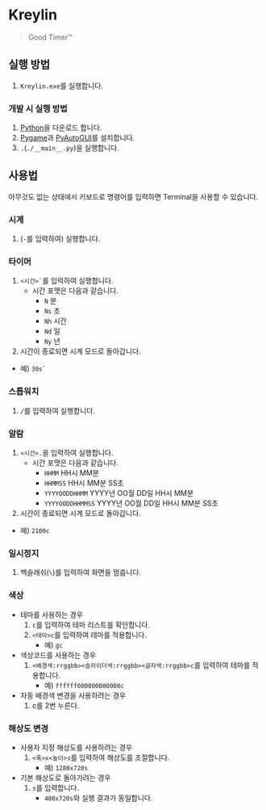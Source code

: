 # Kreylin
> Good Timer™

## 실행 방법

1. `Kreylin.exe`를 실행합니다.

### 개발 시 실행 방법

1. [Python](https://python.org)을 다운로드 합니다.
1. [Pygame](https://pypi.org/project/pygame/)과 [PyAutoGUI](https://pypi.org/project/PyAutoGUI/)를 설치합니다.
1. `.`(`./__main__.py`)을 실행합니다.

## 사용법

아무것도 없는 상태에서 키보드로 명령어를 입력하면 Terminal을 사용할 수 있습니다.

### 시계
1. (`-`를 입력하여) 실행합니다.

### 타이머
1. <code><시간>`</code>를 입력하여 실행합니다.
   * 시간 포맷은 다음과 같습니다.
     * `N` 분
     * `Ns` 초
     * `Nh` 시간
     * `Nd` 일
     * `Ny` 년
1. 시간이 종료되면 시계 모드로 돌아갑니다.

* 예) <code>30s`</code>

### 스톱워치
1. `/`를 입력하여 실행합니다.

### 알람
1. `<시간>.`을 입력하여 실행합니다.
   * 시간 포맷은 다음과 같습니다.
     * `HHMM` HH시 MM분
     * `HHMMSS` HH시 MM분 SS초
     * `YYYYOODDHHMM` YYYY년 OO월 DD일 HH시 MM분
     * `YYYYOODDHHMMSS` YYYY년 OO월 DD일 HH시 MM분 SS초
1. 시간이 종료되면 시계 모드로 돌아갑니다.

* 예) `2100c`

### 일시정지

1. 백슬래쉬(<code>\\</code>)를 입력하여 화면을 멈춥니다.

### 색상

* 테마를 사용하는 경우
  1. `c`를 입력하여 테마 리스트를 확인합니다.
  1. `<테마>c`를 입력하여 테마를 적용합니다.
     * 예) `gc`
* 색상코드를 사용하는 경우
  1. `<배경색:rrggbb><슬라이더색:rrggbb><글자색:rrggbb>c`를 입력하여 테마를 적용합니다.
     * 예) `ffffff000000000000c`
* 자동 배경색 변경을 사용하려는 경우
  1. c를 2번 누른다.

### 해상도 변경

* 사용자 지정 해상도를 사용하려는 경우
  1. `<폭>x<높이>s`를 입력하여 해상도를 조절합니다.
     * 예) `1280x720s`
* 기본 해상도로 돌아가려는 경우
   1. `s`를 입력합니다.
      * `480x720s`와 실행 결과가 동일합니다.